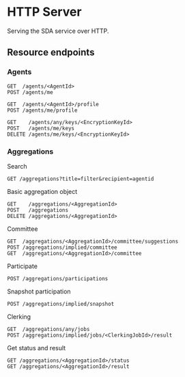 # HTTP Server

Serving the SDA service over HTTP.


## Resource endpoints

### Agents
```
GET  /agents/<AgentId>
POST /agents/me

GET  /agents/<AgentId>/profile
POST /agents/me/profile

GET    /agents/any/keys/<EncryptionKeyId>
POST   /agents/me/keys
DELETE /agents/me/keys/<EncryptionKeyId>
```

### Aggregations

Search
```
GET /aggregations?title=filter&recipient=agentid 
```

Basic aggregation object
```
GET    /aggregations/<AggregationId>
POST   /aggregations
DELETE /aggregations/<AggregationId>
```

Committee
```
GET  /aggregations/<AggregationId>/committee/suggestions
POST /aggregations/implied/committee
GET  /aggregations/<AggregationId>/committee
```

Participate
```
POST /aggregations/participations
```

Snapshot participation
```
POST /aggregations/implied/snapshot
```

Clerking
```
GET  /aggregations/any/jobs
POST /aggregations/implied/jobs/<ClerkingJobId>/result
```

Get status and result
```
GET /aggregations/<AggregationId>/status
GET /aggregations/<AggregationId>/result
```
